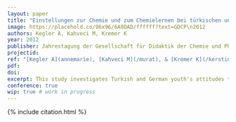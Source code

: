 ```yaml
---
layout: paper
title: "Einstellungen zur Chemie und zum Chemielernen bei türkischen und deutschen Jugendlichen"
image: https://placehold.co/96x96/6A0DAD/ffffff?text=GDCP\n2012
authors: Kegler A, Kahveci M, Kremer K
year: 2012
publisher: Jahrestagung der Gesellschaft für Didaktik der Chemie und Physik (GDCP)
projectid:
ref: "[Kegler A](annemarie), [Kahveci M](/murat), & [Kremer K](/kerstin). (2012). _Einstellungen zur Chemie und zum Chemielernen bei türkischen und deutschen Jugendlichen_. Paper presented at the Jahrestagung der Gesellschaft für Didaktik der Chemie und Physik (GDCP). [Poster]. Leibniz- Universität, Hannover, Germany. September 17 - 20, 2012."
pdf:
doi:
excerpt: This study investigates Turkish and German youth's attitudes toward chemistry as a subject and the process of learning it.
conference: true
wip: true # work in progress 
---
```


{% include citation.html %}